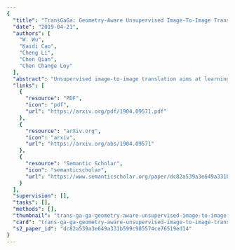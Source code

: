 ```yaml
---
{
  "title": "TransGaGa: Geometry-Aware Unsupervised Image-To-Image Translation",
  "date": "2019-04-21",
  "authors": [
    "W. Wu",
    "Kaidi Cao",
    "Cheng Li",
    "Chen Qian",
    "Chen Change Loy"
  ],
  "abstract": "Unsupervised image-to-image translation aims at learning a mapping between two visual domains. However, learning a translation across large geometry variations al- ways ends up with failure. In this work, we present a novel disentangle-and-translate framework to tackle the complex objects image-to-image translation task. Instead of learning the mapping on the image space directly, we disentangle image space into a Cartesian product of the appearance and the geometry latent spaces. Specifically, we first in- troduce a geometry prior loss and a conditional VAE loss to encourage the network to learn independent but com- plementary representations. The translation is then built on appearance and geometry space separately. Extensive experiments demonstrate the superior performance of our method to other state-of-the-art approaches, especially in the challenging near-rigid and non-rigid objects translation tasks. In addition, by taking different exemplars as the ap- pearance references, our method also supports multimodal translation. Project page: https://wywu.github. io/projects/TGaGa/TGaGa.html",
  "links": [
    {
      "resource": "PDF",
      "icon": "pdf",
      "url": "https://arxiv.org/pdf/1904.09571.pdf"
    },
    {
      "resource": "arXiv.org",
      "icon": "arxiv",
      "url": "https://arxiv.org/abs/1904.09571"
    },
    {
      "resource": "Semantic Scholar",
      "icon": "semanticscholar",
      "url": "https://www.semanticscholar.org/paper/dc82a539a3e649a331b599c985574ce76519ed14"
    }
  ],
  "supervision": [],
  "tasks": [],
  "methods": [],
  "thumbnail": "trans-ga-ga-geometry-aware-unsupervised-image-to-image-translation-thumb.jpg",
  "card": "trans-ga-ga-geometry-aware-unsupervised-image-to-image-translation-card.jpg",
  "s2_paper_id": "dc82a539a3e649a331b599c985574ce76519ed14"
}
---
```


